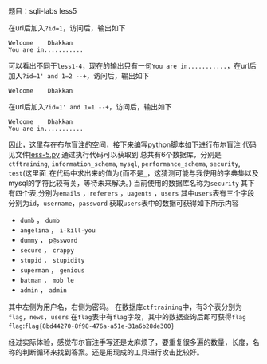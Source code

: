 题目：sqli-labs less5

在url后加入`?id=1`，访问后，输出如下
```
Welcome    Dhakkan
You are in...........
```
可以看出不同于`less1-4`，现在的输出只有一句`You are in...........`，在url后加入`?id=1' and 1=2 --+`，访问后，输出如下
```
Welcome    Dhakkan
```
在url后加入`?id=1' and 1=1 --+`，访问后，输出如下
```
Welcome    Dhakkan
You are in...........
```
因此，这里存在布尔盲注的空间，接下来编写python脚本如下进行布尔盲注
代码见文件[less-5.py](./code/less-5.py)
通过执行代码可以获取到
总共有6个数据库，分别是`ctftraining`, `information_schema`, `mysql`, `performance_schema`, `security`, `test`(这里面_在代码中求出来的值为`{`而不是`_`，这猜测可能与我使用的字典集以及mysql的字符比较有关，等待未来解决。)
当前使用的数据库名称为`security`
其下有四个表,分别为`emails` ，`referers` ，`uagents` ，`users`
其中`users`表有三个字段分别为`id`，`username`，`password`
获取`users`表中的数据可获得如下所示内容
- ` dumb ` ， ` dumb `
- ` angelina ` ， ` i-kill-you `
- ` dummy ` ， ` p@ssword `
- ` secure ` ， ` crappy `
- ` stupid ` ， ` stupidity `
- ` superman ` ， ` genious `
- ` batman ` ， ` mob'le `
- ` admin ` ， ` admin `

其中左侧为用户名，右侧为密码。
在数据库`ctftraining`中，有3个表分别为`flag`，`news`，`users`
在`flag`表中有`flag`字段，其中的数据查询后即可获得`flag`
`flag`:`flag{8bd44270-8f98-476a-a51e-31a6b28de300}`

经过实际体验，感觉布尔盲注手写还是太麻烦了，要重复很多遍的数量，长度，名称的判断循环来找到答案。还是用现成的工具进行攻击比较好。